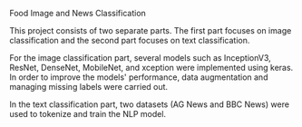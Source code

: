 Food Image and News Classification

This project consists of two separate parts. The first part focuses on image classification and the second part focuses on text classification. 

For the image classification part, several models such as InceptionV3, ResNet, DenseNet, MobileNet, and xception were implemented using keras. In order to improve the models' performance, data augmentation and managing missing labels were carried out. 

In the text classification part, two datasets (AG News and BBC News) were used to tokenize and train the NLP model.
